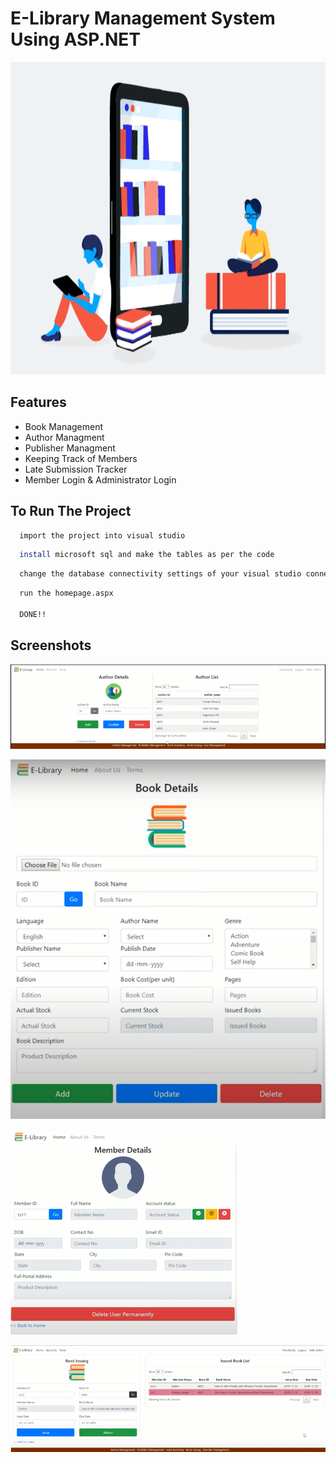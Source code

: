 # E-Library Management System Using ASP.NET

<img src="Scr/library.gif" width="100%" height="500">


## Features

- Book Management
- Author Managment
- Publisher Managment
- Keeping Track of Members
- Late Submission Tracker
- Member Login & Administrator Login


  
## To Run The Project

```bash
  import the project into visual studio
```
```bash
  install microsoft sql and make the tables as per the code
```
```bash
  change the database connectivity settings of your visual studio connect it with your microsoft sql
```
```bash
  run the homepage.aspx

  DONE!!  
```

## Screenshots

![alt-text](https://github.com/PrasunDutta007/ELibrary-Managment/blob/master/Scr/Shot1.png)

![alt-text](https://github.com/PrasunDutta007/ELibrary-Managment/blob/master/Scr/Shot2.png)

![alt-text](https://github.com/PrasunDutta007/ELibrary-Managment/blob/master/Scr/Shot3.png)

![alt-text](https://github.com/PrasunDutta007/ELibrary-Managment/blob/master/Scr/Shot4.png)

